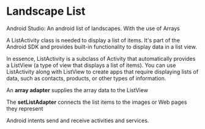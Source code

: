 # Landscape List
Android Studio: An android list of landscapes. With the use of Arrays
<p>A ListActivity class is needed to display a list of items. It's part of the Android SDK and
provides built-in functionality to display data in a list view.</p> <p>In essence, ListActivity is a
subclass of Activity that automatically provides a ListView (a type of view that displays a list
of items). You can use ListActivity along with ListView to create apps that require displaying
lists of data, such as contacts, products, or other types of information.</p>
<p>An <b>array adapter</b> supplies the array data to the ListView</p>
<p>The <b>setListAdapter</b> connects the list items to the images or Web pages they represent</p>
Android intents send and receive activities and services.
